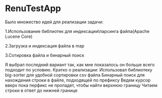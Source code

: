 # RenuTestApp
Было множество идей для реализации задачи:

1.Использование библиотек для индексации\парсинга файла(Apache Lucene Core)

2.Загрузка и индексация файла в map

3.Сотировка файла и бинарный поиск

Я выбрал последний вариант так, как мне показалось он больше всего подходит по условию.
Кратко о  реализации: 
Использовал библиотеку big-sorter для удобной сортировки csv файла 
Бинарный поиск для нахождения строки в файле, подходящей по префиксу
Ведем курсор вверх пока перфикс не пропадет, чтобы найти  верхнюю границу
Читаем строки в ответ до нижней границе
